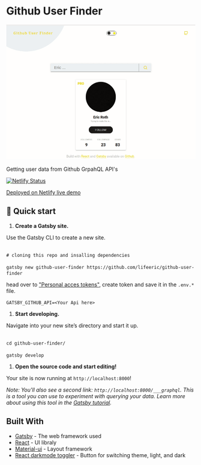 
# Github User Finder

![image](gfu.gif)

Getting user data from Github GrpahQL API's

  [![Netlify Status](https://api.netlify.com/api/v1/badges/f6b4005a-af82-4959-a149-5910f5d17c28/deploy-status)](https://app.netlify.com/sites/userfinder/deploys)

  [Deployed on Netlify live demo]([https://userfinder.netlify.app/](https://userfinder.netlify.app/))

## 🚀 Quick start

  

1.  **Create a Gatsby site.**

  

Use the Gatsby CLI to create a new site.

  

```shell

# cloning this repo and insalling dependencies

gatsby new github-user-finder https://github.com/lifeeric/github-user-finder

```

head over to ["Personal acces tokens"](https://github.com/settings/tokens), create token and save it in the `.env.*` file.
```
GATSBY_GITHUB_API=<Your Api here>
```

1.  **Start developing.**

  

Navigate into your new site’s directory and start it up.

  

```shell

cd github-user-finder/

gatsby develop

```

  

1.  **Open the source code and start editing!**

  

Your site is now running at `http://localhost:8000`!

  

_Note: You'll also see a second link: _`http://localhost:8000/___graphql`_. This is a tool you can use to experiment with querying your data. Learn more about using this tool in the [Gatsby tutorial](https://www.gatsbyjs.org/tutorial/part-five/#introducing-graphiql)._


## Built With

* [Gatsby](http://www.dropwizard.io/1.0.2/docs/) - The web framework used
* [React](https://maven.apache.org/) - UI libraly
* [Material-ui](https://rometools.github.io/rome/) - Layout framework
* [React darkmode toggler](https://www.npmjs.com/package/react-darkmode-toggler) - Button for switching theme, light, and dark

  
